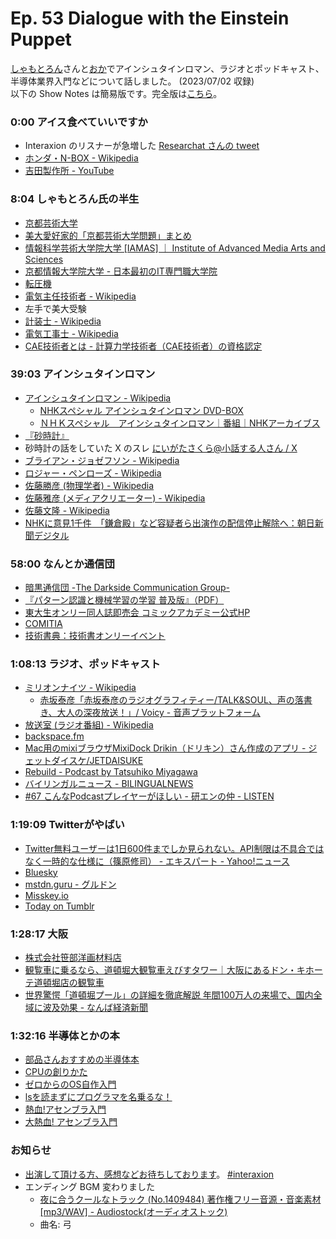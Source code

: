 # Ep. 53 Dialogue with the Einstein Puppet

[しゃもとろん](https://twitter.com/shamotron)さんと[おか](https://twitter.com/nowohyeah)でアインシュタインロマン、ラジオとポッドキャスト、半導体業界入門などについて話しました。 (2023/07/02 収録)  
以下の Show Notes は簡易版です。完全版は[こちら](https://interaxion-podcast.github.io/53)。

### 0:00 アイス食べていいですか

- Interaxion のリスナーが急増した [Researchat さんの tweet](https://twitter.com/researchat_fm/status/1303720322575659009)
- [ホンダ・N-BOX - Wikipedia](https://ja.wikipedia.org/wiki/%E3%83%9B%E3%83%B3%E3%83%80%E3%83%BBN-BOX)
- [吉田製作所 - YouTube](https://www.youtube.com/channel/UC9WJo5ZJVXMZiA5XV2jLx5Q)

### 8:04 しゃもとろん氏の半生

- [京都芸術大学](https://www.kyoto-art.ac.jp/)
- [美大愛好家的「京都芸術大学問題」まとめ](https://partner-web.jp/article/?id=2043)
- [情報科学芸術大学院大学 [IAMAS] ｜ Institute of Advanced Media Arts and Sciences](https://www.iamas.ac.jp/)
- [京都情報大学院大学 - 日本最初のIT専門職大学院](https://www.kcg.edu/)
- [転圧機](https://amzn.to/44LQ6Gv)
- [電気主任技術者 - Wikipedia](https://ja.wikipedia.org/wiki/%E9%9B%BB%E6%B0%97%E4%B8%BB%E4%BB%BB%E6%8A%80%E8%A1%93%E8%80%85)
- 左手で美大受験
- [計装士 - Wikipedia](https://ja.wikipedia.org/wiki/%E8%A8%88%E8%A3%85%E5%A3%AB)
- [電気工事士 - Wikipedia](https://ja.wikipedia.org/wiki/%E9%9B%BB%E6%B0%97%E5%B7%A5%E4%BA%8B%E5%A3%AB)
- [CAE技術者とは - 計算力学技術者（CAE技術者）の資格認定](https://www.jsme.or.jp/cee/about)

### 39:03 アインシュタインロマン

- [アインシュタインロマン - Wikipedia](https://ja.wikipedia.org/wiki/%E3%82%A2%E3%82%A4%E3%83%B3%E3%82%B7%E3%83%A5%E3%82%BF%E3%82%A4%E3%83%B3%E3%83%AD%E3%83%9E%E3%83%B3)
  - [NHKスペシャル アインシュタインロマン DVD-BOX](https://amzn.to/488S8Dw)
  - [ＮＨＫスペシャル　アインシュタインロマン｜番組｜NHKアーカイブス](https://www2.nhk.or.jp/archives/movies/?id=D0009010375_00000)
- [『砂時計』](https://amzn.to/44KPzVp)
- 砂時計の話をしていた X のスレ [にいがたさくら@小話する人さん / X](https://twitter.com/monkey_across/status/1662750925960908801)
- [ブライアン・ジョゼフソン - Wikipedia](https://ja.wikipedia.org/wiki/%E3%83%96%E3%83%A9%E3%82%A4%E3%82%A2%E3%83%B3%E3%83%BB%E3%82%B8%E3%83%A7%E3%82%BC%E3%83%95%E3%82%BD%E3%83%B3)
- [ロジャー・ペンローズ - Wikipedia](https://ja.wikipedia.org/wiki/%E3%83%AD%E3%82%B8%E3%83%A3%E3%83%BC%E3%83%BB%E3%83%9A%E3%83%B3%E3%83%AD%E3%83%BC%E3%82%BA)
- [佐藤勝彦 (物理学者) - Wikipedia](https://ja.wikipedia.org/wiki/%E4%BD%90%E8%97%A4%E5%8B%9D%E5%BD%A6_(%E7%89%A9%E7%90%86%E5%AD%A6%E8%80%85))
- [佐藤雅彦 (メディアクリエーター) - Wikipedia](https://ja.wikipedia.org/wiki/%E4%BD%90%E8%97%A4%E9%9B%85%E5%BD%A6_(%E3%83%A1%E3%83%87%E3%82%A3%E3%82%A2%E3%82%AF%E3%83%AA%E3%82%A8%E3%83%BC%E3%82%BF%E3%83%BC))
- [佐藤文隆 - Wikipedia](https://ja.wikipedia.org/wiki/%E4%BD%90%E8%97%A4%E6%96%87%E9%9A%86)
- [NHKに意見1千件　「鎌倉殿」など容疑者ら出演作の配信停止解除へ：朝日新聞デジタル](https://www.asahi.com/articles/ASR7V6J7JR7VUCVL022.html)

### 58:00 なんとか通信団

- [暗黒通信団 -The Darkside Communication Group-](https://ankokudan.org/d/)
- [『パターン認識と機械学習の学習 普及版』（PDF）](https://herumi.github.io/prml/)
- [東大生オンリー同人誌即売会 コミックアカデミー公式HP](https://comiaca.com/)
- [COMITIA](https://www.comitia.co.jp/html/about.html)
- [技術書典：技術書オンリーイベント](https://techbookfest.org/)

### 1:08:13 ラジオ、ポッドキャスト

- [ミリオンナイツ - Wikipedia](https://ja.wikipedia.org/wiki/%E3%83%9F%E3%83%AA%E3%82%AA%E3%83%B3%E3%83%8A%E3%82%A4%E3%83%84)
  - [赤坂泰彦「赤坂泰彦のラジオグラフィティー/TALK&SOUL、声の落書き、大人の深夜放送！」/ Voicy - 音声プラットフォーム](https://voicy.jp/channel/2111)
- [放送室 (ラジオ番組) - Wikipedia](https://ja.wikipedia.org/wiki/%E6%94%BE%E9%80%81%E5%AE%A4_(%E3%83%A9%E3%82%B8%E3%82%AA%E7%95%AA%E7%B5%84))
- [backspace.fm](https://backspace.fm/)
- [Mac用のmixiブラウザMixiDock Drikin（ドリキン）さん作成のアプリ - ジェットダイスケ/JETDAISUKE](https://youtu.be/KH3MLxDYGHI)
- [Rebuild - Podcast by Tatsuhiko Miyagawa](https://rebuild.fm/)
- [バイリンガルニュース - BILINGUALNEWS](https://bilingualnews.jp/)
- [#67 こんなPodcastプレイヤーがほしい - 研エンの仲 - LISTEN](https://listen.style/p/kennaka/yck4zrhc)

### 1:19:09 Twitterがやばい

- [Twitter無料ユーザーは1日600件までしか見られない。API制限は不具合ではなく一時的な仕様に（篠原修司） - エキスパート - Yahoo!ニュース](https://news.yahoo.co.jp/expert/articles/63f5ab452c1edc4657bb105e77c2a66d4fc0170b)
- [Bluesky](https://blueskyweb.xyz/)
- [mstdn.guru - グルドン](https://mstdn.guru/about)
- [Misskey.io](https://misskey.io/)
- [Today on Tumblr](https://www.tumblr.com/)

### 1:28:17 大阪

- [株式会社笹部洋画材料店](https://www.sasabegazai.co.jp/)
- [観覧車に乗るなら、道頓堀大観覧車えびすタワー｜大阪にあるドン・キホーテ道頓堀店の観覧車](https://www.donki.com/kanransha/)
- [世界驚愕「道頓堀プール」の詳細を徹底解説 年間100万人の来場で、国内全域に波及効果 - なんば経済新聞](https://namba.keizai.biz/column/40/)

### 1:32:16 半導体とかの本

- [部品さんおすすめの半導体本](https://twitter.com/tjmlab/status/1657715502175879170)
- [CPUの創りかた](https://amzn.to/3PxhFPE)
- [ゼロからのOS自作入門](https://amzn.to/46yAit2)
- [lsを読まずにプログラマを名乗るな！](https://amzn.to/3JI0wzg)
- [熱血!アセンブラ入門](https://amzn.to/445G03V)
- [大熱血! アセンブラ入門](https://amzn.to/3pt9nhB)

### お知らせ

- [出演して頂ける方、感想などお待ちしております](https://interaxion-podcast.github.io/feedback/)。 [#interaxion](https://twitter.com/hashtag/interaxion)
- エンディング BGM 変わりました
  - [夜に合うクールなトラック (No.1409484) 著作権フリー音源・音楽素材 [mp3/WAV] - Audiostock(オーディオストック)](https://audiostock.jp/audio/1409484)
  - 曲名: 弓
